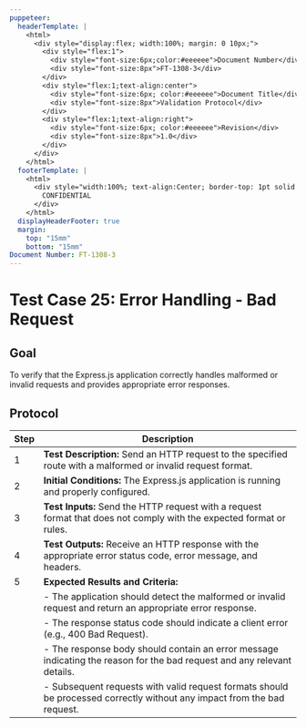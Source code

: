 ```yaml
---
puppeteer:
  headerTemplate: |
    <html>
      <div style="display:flex; width:100%; margin: 0 10px;">
        <div style="flex:1">
          <div style="font-size:6px;color:#eeeeee">Document Number</div>
          <div style="font-size:8px">FT-1308-3</div>
        </div>
        <div style="flex:1;text-align:center">
          <div style="font-size:6px; color:#eeeeee">Document Title</div>
          <div style="font-size:8px">Validation Protocol</div>
        </div>
        <div style="flex:1;text-align:right">
          <div style="font-size:6px; color:#eeeeee">Revision</div>
          <div style="font-size:8px">1.0</div>
        </div>
      </div>
    </html>
  footerTemplate: |
    <html>
      <div style="width:100%; text-align:Center; border-top: 1pt solid #eeeeee; margin: 0 20px -10px 0; font-size: 8pt; color: #000000">
        CONFIDENTIAL
      </div>
    </html>
  displayHeaderFooter: true
  margin:
    top: "15mm"
    bottom: "15mm"
Document Number: FT-1308-3
---
```


# Test Case 25: Error Handling - Bad Request

## Goal

To verify that the Express.js application correctly handles malformed or invalid requests and provides appropriate error responses.

## Protocol

| Step | Description                                                  |
|------|--------------------------------------------------------------|
| 1    | **Test Description:** Send an HTTP request to the specified route with a malformed or invalid request format. |
| 2    | **Initial Conditions:** The Express.js application is running and properly configured. |
| 3    | **Test Inputs:** Send the HTTP request with a request format that does not comply with the expected format or rules. |
| 4    | **Test Outputs:** Receive an HTTP response with the appropriate error status code, error message, and headers. |
| 5    | **Expected Results and Criteria:**                                 |
|      | - The application should detect the malformed or invalid request and return an appropriate error response. |
|      | - The response status code should indicate a client error (e.g., 400 Bad Request). |
|      | - The response body should contain an error message indicating the reason for the bad request and any relevant details. |
|      | - Subsequent requests with valid request formats should be processed correctly without any impact from the bad request. |

